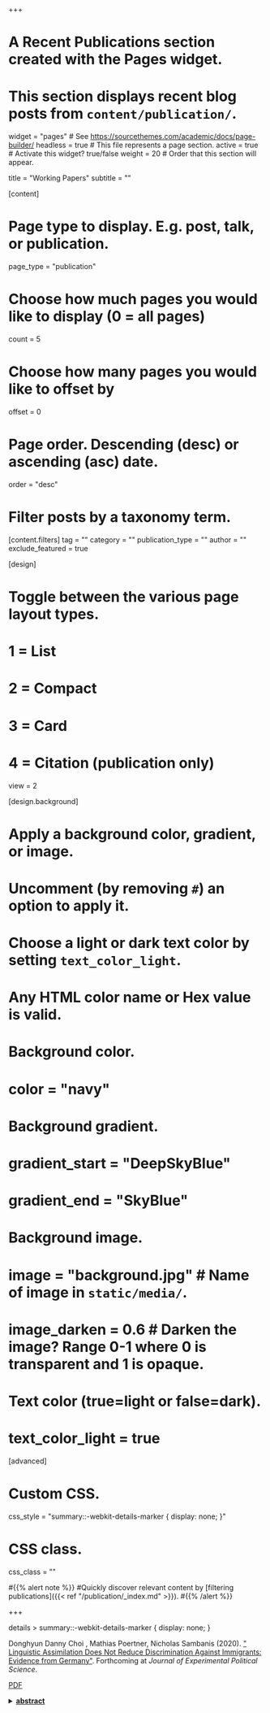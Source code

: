 +++
# A Recent Publications section created with the Pages widget.
# This section displays recent blog posts from `content/publication/`.

widget = "pages"  # See https://sourcethemes.com/academic/docs/page-builder/
headless = true  # This file represents a page section.
active = true  # Activate this widget? true/false
weight = 20  # Order that this section will appear.

title = "Working Papers"
subtitle = ""

[content]
  # Page type to display. E.g. post, talk, or publication.
  page_type = "publication"
  
  # Choose how much pages you would like to display (0 = all pages)
  count = 5
  
  # Choose how many pages you would like to offset by
  offset = 0

  # Page order. Descending (desc) or ascending (asc) date.
  order = "desc"

  # Filter posts by a taxonomy term.
  [content.filters]
    tag = ""
    category = ""
    publication_type = ""
    author = ""
    exclude_featured = true
  
[design]
  # Toggle between the various page layout types.
  #   1 = List
  #   2 = Compact
  #   3 = Card
  #   4 = Citation (publication only)
  view = 2
  
[design.background]
  # Apply a background color, gradient, or image.
  #   Uncomment (by removing `#`) an option to apply it.
  #   Choose a light or dark text color by setting `text_color_light`.
  #   Any HTML color name or Hex value is valid.
    
  # Background color.
  # color = "navy"
  
  # Background gradient.
  # gradient_start = "DeepSkyBlue"
  # gradient_end = "SkyBlue"
  
  # Background image.
  # image = "background.jpg"  # Name of image in `static/media/`.
  # image_darken = 0.6  # Darken the image? Range 0-1 where 0 is transparent and 1 is opaque.

  # Text color (true=light or false=dark).
  # text_color_light = true  
  
[advanced]
 # Custom CSS. 
 css_style = "summary::-webkit-details-marker { display: none; }"
 
 # CSS class.
 css_class = ""


#{{% alert note %}}
#Quickly discover relevant content by [filtering publications]({{< ref "/publication/_index.md" >}}).
#{{% /alert %}}

+++



<div class="container">
      
details > summary::-webkit-details-marker {
  display: none;
}
<div class="row">
  </div>
  
  <i class="far fa-file-alt pub-icon" aria-hidden="true"></i>
  <span class="article-metadata li-cite-author">  <span>Donghyun Danny Choi</span> , <span>Mathias Poertner</span>, <span>Nicholas Sambanis</span>  </span>
  (2020).
  <a href="/publication/language/">
  "&#8203;&#8203;&#8203;Linguistic Assimilation Does Not Reduce Discrimination Against Immigrants: Evidence from Germany"</a>.
  Forthcoming at <em>Journal of Experimental Political Science</em>.
  
  <p>    <a class="btn btn-outline-primary my-1 mr-1 btn-sm" href="https://www.dropbox.com/s/cw20dnh92bh38gh/CPS_JEPS.pdf?dl=0" target="_blank" rel="noopener">  PDF </a>


<details>
  
<summary> <strong strong style="color:royalblue"> <a class="btn btn-outline-primary my-1 mr-1 btn-sm" href="" target="_blank" rel="noopener"> abstract </a> <br/>
</summary>
<br/>
test PDF LINK  
</details>


</div>



